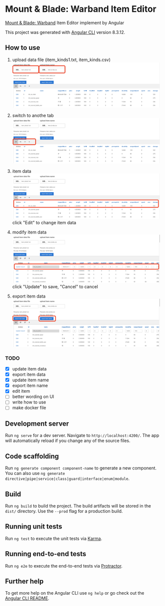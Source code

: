 # Mount & Blade: Warband Item Editor
[Mount & Blade: Warband](https://en.wikipedia.org/wiki/Mount_%26_Blade:_Warband) Item Editor implement by Angular

This project was generated with [Angular CLI](https://github.com/angular/angular-cli) version 8.3.12.

## How to use
1. upload data file (item_kinds1.txt, item_kinds.csv)
![upload files](https://github.com/kan01234/mb-item-editor/blob/master/img/sc-1.png)

2. switch to anothe tab
![swtich tab](https://github.com/kan01234/mb-item-editor/blob/master/img/sc-2.png)

3. item data
![item data](https://github.com/kan01234/mb-item-editor/blob/master/img/sc-3.png)
click "Edit" to change item data

4. modify item data
![modify item data](https://github.com/kan01234/mb-item-editor/blob/master/img/sc-4.png)
click "Update" to save, "Cancel" to cancel

5. export item data
![export item data](https://github.com/kan01234/mb-item-editor/blob/master/img/sc-5.png)

### TODO
- [x] update item data
- [x] export item data
- [x] update item name
- [x] export item name
- [x] edit item
- [ ] better wording on UI
- [ ] write how to use
- [ ] make docker file

## Development server

Run `ng serve` for a dev server. Navigate to `http://localhost:4200/`. The app will automatically reload if you change any of the source files.

## Code scaffolding

Run `ng generate component component-name` to generate a new component. You can also use `ng generate directive|pipe|service|class|guard|interface|enum|module`.

## Build

Run `ng build` to build the project. The build artifacts will be stored in the `dist/` directory. Use the `--prod` flag for a production build.

## Running unit tests

Run `ng test` to execute the unit tests via [Karma](https://karma-runner.github.io).

## Running end-to-end tests

Run `ng e2e` to execute the end-to-end tests via [Protractor](http://www.protractortest.org/).

## Further help

To get more help on the Angular CLI use `ng help` or go check out the [Angular CLI README](https://github.com/angular/angular-cli/blob/master/README.md).
